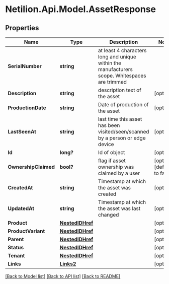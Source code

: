 # Netilion.Api.Model.AssetResponse
## Properties

Name | Type | Description | Notes
------------ | ------------- | ------------- | -------------
**SerialNumber** | **string** | at least 4 characters long and unique within the manufacturers scope. Whitespaces are trimmed | 
**Description** | **string** | description text of the asset | [optional] 
**ProductionDate** | **string** | Date of production of the asset | [optional] 
**LastSeenAt** | **string** | last time this asset has been visited/seen/scanned by a person or edge device | [optional] 
**Id** | **long?** | Id of object | [optional] 
**OwnershipClaimed** | **bool?** | flag if asset ownership was claimed by a user | [optional] [default to false]
**CreatedAt** | **string** | Timestamp at which the asset was created | [optional] 
**UpdatedAt** | **string** | Timestamp at which the asset was last changed | [optional] 
**Product** | [**NestedIDHref**](NestedIDHref.md) |  | [optional] 
**ProductVariant** | [**NestedIDHref**](NestedIDHref.md) |  | [optional] 
**Parent** | [**NestedIDHref**](NestedIDHref.md) |  | [optional] 
**Status** | [**NestedIDHref**](NestedIDHref.md) |  | [optional] 
**Tenant** | [**NestedIDHref**](NestedIDHref.md) |  | [optional] 
**Links** | [**Links2**](Links2.md) |  | [optional] 

[[Back to Model list]](../README.md#documentation-for-models) [[Back to API list]](../README.md#documentation-for-api-endpoints) [[Back to README]](../README.md)

